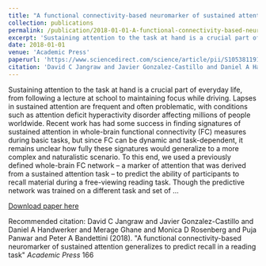 ```yaml
---
title: "A functional connectivity-based neuromarker of sustained attention generalizes to predict recall in a reading task"
collection: publications
permalink: /publication/2018-01-01-A-functional-connectivity-based-neuromarker-of-sustained-attention-generali
excerpt: 'Sustaining attention to the task at hand is a crucial part of everyday life, from following a lecture at school to maintaining focus while driving. Lapses in sustained attention are frequent and often problematic, with conditions such as attention deficit hyperactivity disorder affecting millions of people worldwide. Recent work has had some success in finding signatures of sustained attention in whole-brain functional connectivity (FC) measures during basic tasks, but since FC can be dynamic and task-dependent, it remains unclear how fully these signatures would generalize to a more complex and naturalistic scenario. To this end, we used a previously defined whole-brain FC network – a marker of attention that was derived from a sustained attention task – to predict the ability of participants to recall material during a free-viewing reading task. Though the predictive network was trained on a different task and set of …'
date: 2018-01-01
venue: 'Academic Press'
paperurl: 'https://www.sciencedirect.com/science/article/pii/S105381191730839X'
citation: 'David C Jangraw and Javier Gonzalez-Castillo and Daniel A Handwerker and Merage Ghane and Monica D Rosenberg and Puja Panwar and Peter A Bandettini (2018). &quot;A functional connectivity-based neuromarker of sustained attention generalizes to predict recall in a reading task&quot; <i>Academic Press</i> 166'
---
```

Sustaining attention to the task at hand is a crucial part of everyday life, from following a lecture at school to maintaining focus while driving. Lapses in sustained attention are frequent and often problematic, with conditions such as attention deficit hyperactivity disorder affecting millions of people worldwide. Recent work has had some success in finding signatures of sustained attention in whole-brain functional connectivity (FC) measures during basic tasks, but since FC can be dynamic and task-dependent, it remains unclear how fully these signatures would generalize to a more complex and naturalistic scenario. To this end, we used a previously defined whole-brain FC network – a marker of attention that was derived from a sustained attention task – to predict the ability of participants to recall material during a free-viewing reading task. Though the predictive network was trained on a different task and set of …

[Download paper here](https://www.sciencedirect.com/science/article/pii/S105381191730839X)

Recommended citation: David C Jangraw and Javier Gonzalez-Castillo and Daniel A Handwerker and Merage Ghane and Monica D Rosenberg and Puja Panwar and Peter A Bandettini (2018). "A functional connectivity-based neuromarker of sustained attention generalizes to predict recall in a reading task" <i>Academic Press</i> 166
